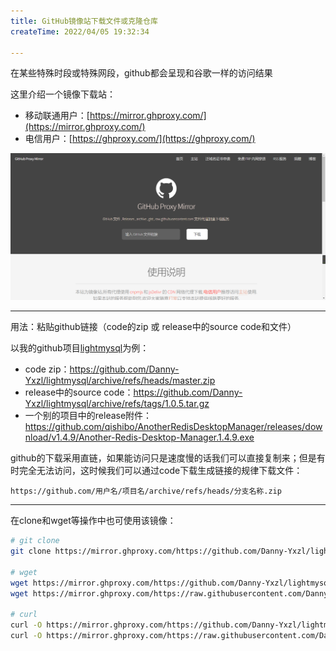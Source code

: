 ```yaml
---
title: GitHub镜像站下载文件或克隆仓库
createTime: 2022/04/05 19:32:34

---
```


在某些特殊时段或特殊网段，github都会呈现和谷歌一样的访问结果

这里介绍一个镜像下载站：
- 移动联通用户：[https://mirror.ghproxy.com/](https://mirror.ghproxy.com/)
- 电信用户：[https://ghproxy.com/](https://ghproxy.com/)

![](../images/2dc01065cce4815fd80a1c8303b0aba0.png)

---

用法：粘贴github链接（code的zip 或 release中的source code和文件）

以我的github项目[lightmysql](https://github.com/Danny-Yxzl/lightmysql)为例：
- code zip：https://github.com/Danny-Yxzl/lightmysql/archive/refs/heads/master.zip
- release中的source code：https://github.com/Danny-Yxzl/lightmysql/archive/refs/tags/1.0.5.tar.gz
- 一个别的项目中的release附件：https://github.com/qishibo/AnotherRedisDesktopManager/releases/download/v1.4.9/Another-Redis-Desktop-Manager.1.4.9.exe

github的下载采用直链，如果能访问只是速度慢的话我们可以直接复制来；但是有时完全无法访问，这时候我们可以通过code下载生成链接的规律下载文件：

```text
https://github.com/用户名/项目名/archive/refs/heads/分支名称.zip
```

---

在clone和wget等操作中也可使用该镜像：

```bash
# git clone
git clone https://mirror.ghproxy.com/https://github.com/Danny-Yxzl/lightmysql

# wget
wget https://mirror.ghproxy.com/https://github.com/Danny-Yxzl/lightmysql/archive/refs/heads/master.zip
wget https://mirror.ghproxy.com/https://raw.githubusercontent.com/Danny-Yxzl/lightmysql/1.0.5/lightmysql.py

# curl
curl -O https://mirror.ghproxy.com/https://github.com/Danny-Yxzl/lightmysql/archive/refs/heads/master.zip
curl -O https://mirror.ghproxy.com/https://raw.githubusercontent.com/Danny-Yxzl/lightmysql/1.0.5/lightmysql.py
```
